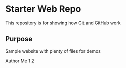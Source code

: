 # Starter Web Repo

This repository is for showing how Git and GitHub work

## Purpose

Sample website with plenty of files for demos

Author 
Me
1
2

